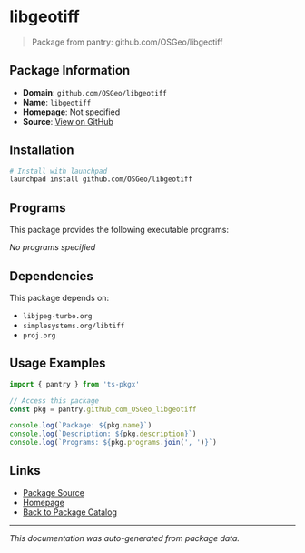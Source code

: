 # libgeotiff

> Package from pantry: github.com/OSGeo/libgeotiff

## Package Information

- **Domain**: `github.com/OSGeo/libgeotiff`
- **Name**: `libgeotiff`
- **Homepage**: Not specified
- **Source**: [View on GitHub](https://github.com/pkgxdev/pantry/tree/main/projects/github.com/OSGeo/libgeotiff/package.yml)

## Installation

```bash
# Install with launchpad
launchpad install github.com/OSGeo/libgeotiff
```

## Programs

This package provides the following executable programs:

*No programs specified*

## Dependencies

This package depends on:

- `libjpeg-turbo.org`
- `simplesystems.org/libtiff`
- `proj.org`

## Usage Examples

```typescript
import { pantry } from 'ts-pkgx'

// Access this package
const pkg = pantry.github_com_OSGeo_libgeotiff

console.log(`Package: ${pkg.name}`)
console.log(`Description: ${pkg.description}`)
console.log(`Programs: ${pkg.programs.join(', ')}`)
```

## Links

- [Package Source](https://github.com/pkgxdev/pantry/tree/main/projects/github.com/OSGeo/libgeotiff/package.yml)
- [Homepage](#)
- [Back to Package Catalog](../package-catalog.md)

---

*This documentation was auto-generated from package data.*

